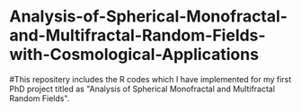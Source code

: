 # Analysis-of-Spherical-Monofractal-and-Multifractal-Random-Fields-with-Cosmological-Applications

#This repositery includes the R codes which I have implemented for my first PhD project titled as "Analysis of Spherical Monofractal and Multifractal Random Fields".
